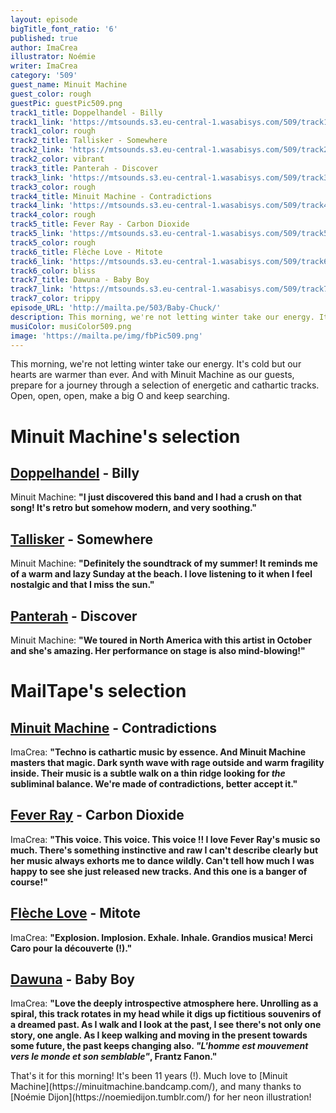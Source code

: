 ```yaml
---
layout: episode
bigTitle_font_ratio: '6'
published: true
author: ImaCrea
illustrator: Noémie
writer: ImaCrea
category: '509'
guest_name: Minuit Machine
guest_color: rough
guestPic: guestPic509.png
track1_title: Doppelhandel - Billy
track1_link: 'https://mtsounds.s3.eu-central-1.wasabisys.com/509/track1.mp3'
track1_color: rough
track2_title: Tallisker - Somewhere 
track2_link: 'https://mtsounds.s3.eu-central-1.wasabisys.com/509/track2.mp3'
track2_color: vibrant
track3_title: Panterah - Discover
track3_link: 'https://mtsounds.s3.eu-central-1.wasabisys.com/509/track3.mp3'
track3_color: rough
track4_title: Minuit Machine - Contradictions
track4_link: 'https://mtsounds.s3.eu-central-1.wasabisys.com/509/track4.mp3'
track4_color: rough
track5_title: Fever Ray - Carbon Dioxide
track5_link: 'https://mtsounds.s3.eu-central-1.wasabisys.com/509/track5.mp3'
track5_color: rough
track6_title: Flèche Love - Mitote
track6_link: 'https://mtsounds.s3.eu-central-1.wasabisys.com/509/track6.mp3'
track6_color: bliss
track7_title: Dawuna - Baby Boy
track7_link: 'https://mtsounds.s3.eu-central-1.wasabisys.com/509/track7.mp3'
track7_color: trippy
episode_URL: 'http://mailta.pe/503/Baby-Chuck/'
description: This morning, we're not letting winter take our energy. It's cold but our hearts are warmer than ever. And with Minuit Machine as our guests, prepare for a journey through a selection of energetic and cathartic tracks. Open, open, open, make a big O and keep searching.
musiColor: musiColor509.png
image: 'https://mailta.pe/img/fbPic509.png'
---
```

<p id="introduction">This morning, we're not letting winter take our energy. It's cold but our hearts are warmer than ever. And with Minuit Machine as our guests, prepare for a journey through a selection of energetic and cathartic tracks. Open, open, open, make a big O and keep searching.
</p>

# Minuit Machine's selection

## [Doppelhandel](https://doppelhandel.bandcamp.com/album/obverse) - Billy 
Minuit Machine: **"**I just discovered this band and I had a crush on that song! It's retro but somehow modern, and very soothing.**"**

## [Tallisker](https://tallisker.bandcamp.com/track/somewhere) - Somewhere
Minuit Machine: **"**Definitely the soundtrack of my summer! It reminds me of a warm and lazy Sunday at the beach. I love listening to it when I feel nostalgic and that I miss the sun.**"**

## [Panterah](https://panterah.bandcamp.com/album/discover) - Discover
Minuit Machine: **"**We toured in North America with this artist in October and she's amazing. Her performance on stage is also mind-blowing!**"**

 
# MailTape's selection

## [Minuit Machine](https://minuitmachine.bandcamp.com/) - Contradictions
ImaCrea: **"**Techno is cathartic music by essence. And Minuit Machine masters that magic. Dark synth wave with rage outside and warm fragility inside. Their music is a subtle walk on a thin ridge looking for *the* subliminal balance. We're made of contradictions, better accept it.**"**

## [Fever Ray](https://feverray.bandcamp.com/album/radical-romantics) - Carbon Dioxide
ImaCrea: **"**This voice. This voice. This voice !! I love Fever Ray's music so much. There's something instinctive and raw I can't describe clearly but her music always exhorts me to dance wildly. Can't tell how much I was happy to see she just released new tracks. And this one is a banger of course!**"**

## [Flèche Love](https://flechelove.bandcamp.com/album/naga-part-2) - Mitote
ImaCrea: **"**Explosion. Implosion. Exhale. Inhale. Grandios musica! Merci Caro pour la découverte (!).**"**

## [Dawuna](https://dawuna.bandcamp.com/) - Baby Boy
ImaCrea: **"**Love the deeply introspective atmosphere here. Unrolling as a spiral, this track rotates in my head while it digs up fictitious souvenirs of a dreamed past. As I walk and I look at the past, I see there's not only one story, one angle. As I keep walking and moving in the present towards some future, the past keeps changing also. *"L'homme est mouvement vers le monde et son semblable"*, Frantz Fanon.**"**

<p id="outroduction">That's it for this morning! It's been 11 years (!). Much love to [Minuit Machine](https://minuitmachine.bandcamp.com/), and many thanks to [Noémie Dijon](https://noemiedijon.tumblr.com/) for her neon illustration!</p>

